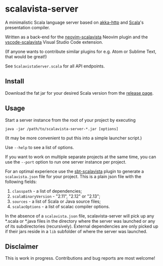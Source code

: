 # scalavista-server

A minimalistic Scala language server based on [akka-http](https://github.com/akka/akka-http) and
[Scala](https://github.com/scala/scala)'s presentation compiler.

Written as a back-end for the [neovim-scalavista](https://github.com/buntec/neovim-scalavista)
Neovim plugin and the [vscode-scalavista](https://github.com/buntec/vscode-scalavista)
Visual Studio Code extension.

(If anyone wants to contribute similar plugins for e.g. Atom or Sublime Text, that would be great!)

See `ScalavistaServer.scala` for all API endpoints.

## Install

Download the fat jar for your desired Scala version
from the [release page](https://github.com/buntec/scalavista-server/releases).

## Usage

Start a server instance from the root of your project by executing

```
java -jar /path/to/scalavista-server-*.jar [options]
```

(It may be more convenient to put this into a simple launcher script.)

Use `--help` to see a list of options.

If you want to work on multiple separate projects at the same time,
you can use the `--port` option to run one server instance per project.

For an optimal experience use the
[sbt-scalavista](https://github.com/buntec/sbt-scalavista)
plugin to generate a `scalavista.json` file for your project.
This is a plain json file with the following fields:

1. `classpath` - a list of dependencies;
1. `scalaBinaryVersion` - "2.11", "2.12" or "2.13";
1. `sources` - a list of Scala or Java source files;
1. `scalacOptions` - a list of scalac compiler options.

In the absence of a `scalavista.json` file, scalavista-server will pick up any
*.scala or *.java files in the directory where the server was launched or
any of its subdirectories (recursively). External dependencies are only picked up if
their jars reside in a `lib` subfolder of where the server was launched.


## Disclaimer

This is work in progress. Contributions and bug reports are most welcome!
